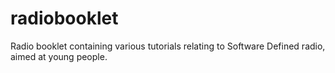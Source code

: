 # radiobooklet
Radio booklet containing various tutorials relating to Software Defined radio, aimed at young people.
